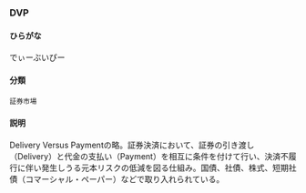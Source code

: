 <div style="display:none;">

## [あ行](securities-terms?id=あ行)
## [か行](securities-terms?id=か行)
## [さ行](securities-terms?id=さ行)
## [た行](securities-terms?id=た行)
## [な行](securities-terms?id=な行)
## [は行](securities-terms?id=は行)
## [ま行](securities-terms?id=ま行)
## [や行](securities-terms?id=や行)
## [ら行](securities-terms?id=ら行)
## [わ行](securities-terms?id=わ行)
## [英数字・記号](securities-terms?id=英数字・記号)

</div>

### DVP

#### ひらがな

でぃーぶいぴー

#### 分類

`証券市場`

#### 説明

Delivery Versus Paymentの略。証券決済において、証券の引き渡し（Delivery）と代金の支払い（Payment）を相互に条件を付けて行い、決済不履行に伴い発生しうる元本リスクの低減を図る仕組み。国債、社債、株式、短期社債（コマーシャル・ペーパー）などで取り入れられている。

